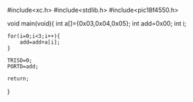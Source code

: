 #include<xc.h>
#include<stdlib.h>
#include<pic18f4550.h>

void main(void){
    int a[]={0x03,0x04,0x05};
    int add=0x00;
    int i;
    
    for(i=0;i<3;i++){
        add=add+a[i];
    }
    
    TRISD=0;
    PORTD=add;
    
    return;
    
    
    
}
